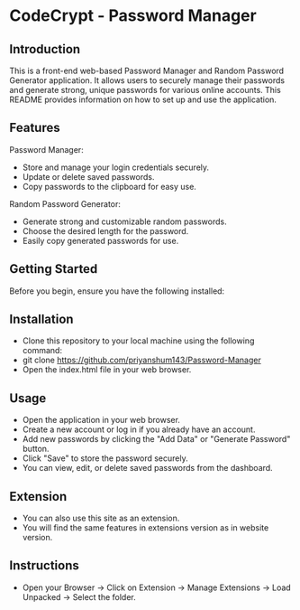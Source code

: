 # CodeCrypt - Password Manager

## Introduction
This is a front-end web-based Password Manager and Random Password Generator application. It allows users to securely manage their passwords and generate strong, unique passwords for various online accounts. This README provides information on how to set up and use the application.

## Features

Password Manager:

- Store and manage your login credentials securely.
- Update or delete saved passwords.
- Copy passwords to the clipboard for easy use.

Random Password Generator:

- Generate strong and customizable random passwords.
- Choose the desired length for the password.
- Easily copy generated passwords for use.

## Getting Started

Before you begin, ensure you have the following installed:

## Installation
- Clone this repository to your local machine using the following command:
- git clone https://github.com/priyanshum143/Password-Manager
- Open the index.html file in your web browser.

## Usage

- Open the application in your web browser.
- Create a new account or log in if you already have an account.
- Add new passwords by clicking the "Add Data" or "Generate Password" button.
- Click "Save" to store the password securely.
- You can view, edit, or delete saved passwords from the dashboard.

## Extension

- You can also use this site as an extension.
- You will find the same features in extensions version as in website version.

## Instructions
- Open your Browser -> Click on Extension -> Manage Extensions -> Load Unpacked -> Select the folder.